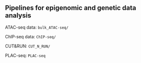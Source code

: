 ## Pipelines for epigenomic and genetic data analysis

ATAC-seq data:  `bulk_ATAC-seq/`  

ChIP-seq data:  `ChIP-seq/`

CUT&RUN: `CUT_N_RUN/`

PLAC-seq: `PLAC-seq`


